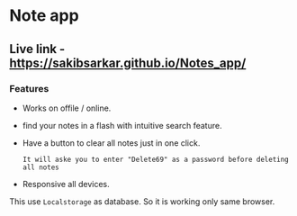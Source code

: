 # Note app 
## Live link - https://sakibsarkar.github.io/Notes_app/

### Features

- Works on offile / online.
- find your notes in a flash with intuitive search feature.
- Have a button to clear all notes just in one click.
      
      It will aske you to enter "Delete69" as a password before deleting all notes
- Responsive all devices.

This use `Localstorage` as database. So it is working only same browser.
    